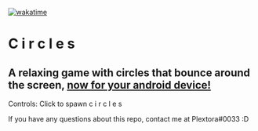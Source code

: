 [![wakatime](https://wakatime.com/badge/github/Plextora/circles.svg)](https://wakatime.com/badge/github/Plextora/circles)
# C i r c l e s

## A relaxing game with circles that bounce around the screen, [now for your android device!](https://github.com/Plextora/circles/raw/master/mobile-circles/Circles.apk)

Controls: Click to spawn  c i r c l e s

If you have any questions about this repo, contact me at Plextora#0033 :D
